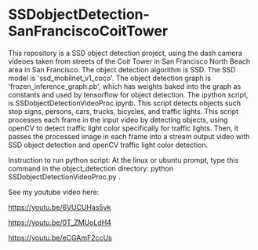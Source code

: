 # SSDobjectDetection-SanFranciscoCoitTower
This repository is a SSD object detection project, using the dash camera videoes taken from streets of the Coit Tower in San Francisco North Beach area in San Francisco. The object detection algorithm is SSD. The SSD model is 'ssd_mobilnet_v1_coco'. The object detection graph is 'frozen_inference_graph.pb', which has weights baked into the graph as constants and used by tensorflow for object detection. The ipython script, is SSDobjectDetectionVideoProc.ipynb. This script detects objects such stop signs, persons, cars, trucks, bicycles, and traffic lights. This script processes each frame in the input video by detecting objects, using openCV to detect traffic light color specifically for traffic lights. Then, it passes the processed image in each frame into a stream output video with SSD object detection and openCV traffic light color detection.

Instruction to run python script:
At the linux or ubuntu prompt, type this command in the object_detection directory: python SSDobjectDetectionVideoProc.py .

See my youtube video here: 

https://youtu.be/6VUCUHas5yk

https://youtu.be/0T_ZMUoLdH4

https://youtu.be/eCGAmF2ccUs
